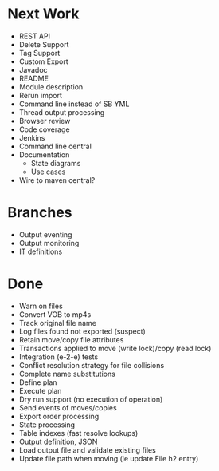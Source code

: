 
# Next Work
- REST API
- Delete Support
- Tag Support
- Custom Export
- Javadoc
- README
- Module description
- Rerun import
- Command line instead of SB YML
- Thread output processing
- Browser review
- Code coverage
- Jenkins
- Command line central
- Documentation
  - State diagrams
  - Use cases
- Wire to maven central?

# Branches 
- Output eventing
- Output monitoring
- IT definitions

# Done 
- Warn on files
- Convert VOB to mp4s
- Track original file name
- Log files found not exported (suspect)
- Retain move/copy file attributes
- Transactions applied to move (write lock)/copy (read lock)
- Integration (e-2-e) tests
- Conflict resolution strategy for file collisions
- Complete name substitutions 
- Define plan
- Execute plan
- Dry run support (no execution of operation)
- Send events of moves/copies
- Export order processing
- State processing
- Table indexes (fast resolve lookups)
- Output definition, JSON
- Load output file and validate existing files
- Update file path when moving (ie update File h2 entry)